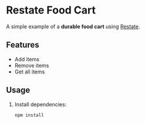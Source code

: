 # Restate Food Cart

A simple example of a **durable food cart** using [Restate](https://restate.dev).

## Features
- Add items
- Remove items
- Get all items

## Usage
1. Install dependencies:
   ```bash
   npm install